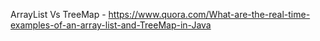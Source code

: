 ArrayList Vs TreeMap - https://www.quora.com/What-are-the-real-time-examples-of-an-array-list-and-TreeMap-in-Java
